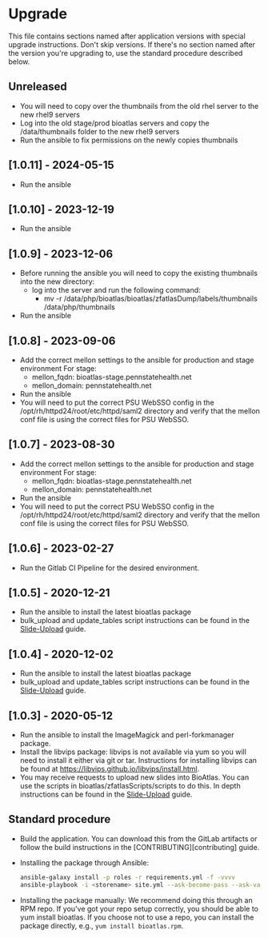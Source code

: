# Upgrade

This file contains sections named after application versions with special
upgrade instructions. Don't skip versions. If there's no section named after
the version you're upgrading to, use the standard procedure described below.

## Unreleased

- You will need to copy over the thumbnails from the old rhel server to the new rhel9 servers
- Log into the old stage/prod bioatlas servers and copy the /data/thumbnails folder to the new rhel9 servers
- Run the ansible to fix permissions on the newly copies thumbnails


## [1.0.11] - 2024-05-15

- Run the ansible

## [1.0.10] - 2023-12-19

- Run the ansible

## [1.0.9] - 2023-12-06

- Before running the ansible you will need to copy the existing thumbnails into the new directory:
  - log into the server and run the following command:
    - mv -r /data/php/bioatlas/bioatlas/zfatlasDump/labels/thumbnails /data/php/thumbnails
- Run the ansible

## [1.0.8] - 2023-09-06

- Add the correct mellon settings to the ansible for production and stage environment
    For stage:
  - mellon_fqdn: bioatlas-stage.pennstatehealth.net
  - mellon_domain: pennstatehealth.net
- Run the ansible
- You will need to put the correct PSU WebSSO config in the /opt/rh/httpd24/root/etc/httpd/saml2 directory and verify that the
mellon conf file is using the correct files for PSU WebSSO.

## [1.0.7] - 2023-08-30

- Add the correct mellon settings to the ansible for production and stage environment
    For stage:
  - mellon_fqdn: bioatlas-stage.pennstatehealth.net
  - mellon_domain: pennstatehealth.net
- Run the ansible
- You will need to put the correct PSU WebSSO config in the /opt/rh/httpd24/root/etc/httpd/saml2 directory and verify that the
mellon conf file is using the correct files for PSU WebSSO.

## [1.0.6] - 2023-02-27

- Run the Gitlab CI Pipeline for the desired environment.

## [1.0.5] - 2020-12-21

- Run the ansible to install the latest bioatlas package
- bulk_upload and update_tables script instructions can be found in the [Slide-Upload][slide-upload] guide.

## [1.0.4] - 2020-12-02

- Run the ansible to install the latest bioatlas package
- bulk_upload and update_tables script instructions can be found in the [Slide-Upload][slide-upload] guide.

## [1.0.3] - 2020-05-12

- Run the ansible to install the ImageMagick and perl-forkmanager package.
- Install the libvips package: libvips is not available via yum so you will need
    to install it either via git or tar. Instructions for installing libvips can
    be found at <https://libvips.github.io/libvips/install.html>.
- You may receive requests to upload new slides into BioAtlas. You can use the
    scripts in bioatlas/zfatlasScripts/scripts to do this. In depth instructions
    can be found in the [Slide-Upload][slide-upload] guide.

## Standard procedure

- Build the application. You can download this from the GitLab artifacts or
    follow the build instructions in the [CONTRIBUTING][contributing] guide.

- Installing the package through Ansible:

    ```bash
    ansible-galaxy install -p roles -r requirements.yml -f -vvvv
    ansible-playbook -i <storename> site.yml --ask-become-pass --ask-vault-pass --ask-pass
    ```

- Installing the package manually: We recommend doing this through an RPM repo. If you've
    got your repo setup correctly, you should be able to yum install bioatlas.
    If you choose not to use a repo, you can install the package directly,
    e.g., `yum install bioatlas.rpm`.

[CONTRIBUTING.md]: CONTRIBUTING.md#build-process
[INSTALL.md]: INSTALL.md
[slide-upload]: docs/Slide-Upload.md
